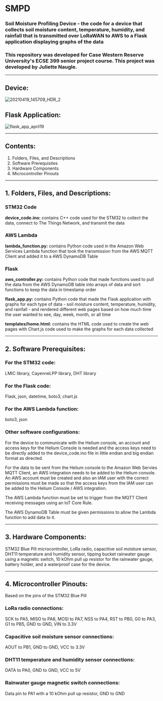 # SMPD

### Soil Moisture Profiling Device - the code for a device that collects soil moisture content, temperature, humidity, and rainfall that is transmitted over LoRaWAN to AWS to a Flask application displaying graphs of the data
### This repository was developed for Case Western Reserve University's ECSE 399 senior project course. This project was developed by Juliette Naugle.

---

## Device:

![20210419_145709_HDR_2](https://user-images.githubusercontent.com/9967479/117495410-93118280-af43-11eb-9d45-81a6962239f3.jpg)


## Flask Application:

![flask_app_april19](https://user-images.githubusercontent.com/9967479/117495028-21d1cf80-af43-11eb-892d-0b71392cb5dd.JPG)

---

## Contents:


1. Folders, Files, and Descriptions
2. Software Prerequisites
3. Hardware Components
4. Microcontroller Pinouts

---

## 1. Folders, Files, and Descriptions:


### **STM32 Code**

**device_code.ino:** contains C++ code used for the STM32 to collect the data, connect to The Things Network, and transmit the data

### **AWS Lambda**

**lambda_function.py:** contains Python code used in the Amazon Web Services Lambda function that took the transmission from the AWS MQTT Client and added it to a AWS DynamoDB Table

### **Flask**

**aws_controller.py:** contains Python code that made functions used to pull the data from the AWS DynamoDB table into arrays of data and sort functions to keep the data in timestamp order

**flask_app.py:** contains Python code that made the Flask application with graphs for each type of data - soil moisture content, temperature, humidity, and rainfall - and rendered different web pages based on how much time the user wanted to see, day, week, month, or all time

**templates/home.html:** contains the HTML code used to create the web pages with Chart.js code used to make the graphs for each data collected

---

## 2. Software Prerequisites:


### **For the STM32 code:**

LMIC library, CayenneLPP library, DHT library


### **For the Flask code:**

Flask, json, datetime, boto3, chart.js


### **For the AWS Lambda function:**

boto3, json


### **Other software configurations:**

For the device to communicate with the Helium console, an account and access keys for the Helium Console is needed and the access keys need to be directly added to the device_code.ino file in little endian and big endian format as directed.

For the data to be sent from the Helium console to the Amazon Web Servies MQTT Client, an AWS integration needs to be added to the Helium console. An AWS account must be created and also an IAM user with the correct permissions must be made so that the access keys from the IAM user can be added to the Helium Console / AWS integration.

The AWS Lambda function must be set to trigger from the MQTT Client receiving messages using an IoT Core Rule.

The AWS DynamoDB Table must be given permissions to allow the Lambda function to add data to it.

---

## 3. Hardware Components:

STM32 Blue Pill microcontroller, LoRa radio, capacitive soil moisture sensor, DHT11 temperature and humidity sensor, tipping bucket rainwater gauge using a magnetic switch, 10 kOhm pull up resistor for the rainwater gauge, battery holder, and a waterproof case for the device.

---

## 4. Microcontroller Pinouts:

Based on the pins of the STM32 Blue Pill

### **LoRa radio connections:**
SCK to PA5, MISO to PA6, MOSI to PA7, NSS to PA4, RST to PB0, G0 to PA3, G1 to PB5, GND to GND, VIN to 3.3V

### **Capacitive soil moisture sensor connections:**
AOUT to PB1, GND to GND, VCC to 3.3V

### **DHT11 temperature and humidity sensor connections:**
DATA to PA0, GND to GND, VCC to 5V

### **Rainwater gauge magnetic switch connections:**
Data pin to PA1 with a 10 kOhm pull up resistor, GND to GND

